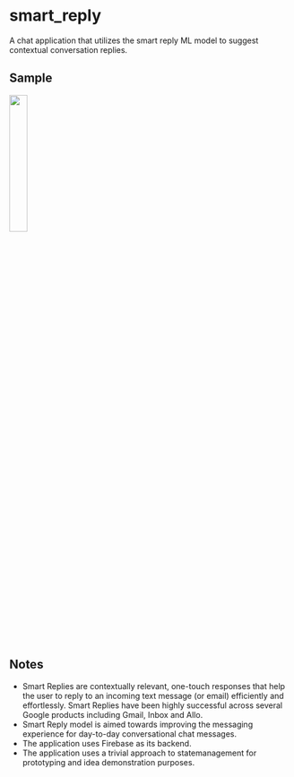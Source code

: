 # smart_reply

A chat application that utilizes the smart reply ML model to suggest contextual conversation replies.

## Sample
<img src="https://user-images.githubusercontent.com/36048466/168313054-e79e5b54-b9bb-4fd1-ad41-71b2ad572ad5.png" width=25% height="25%" />

## Notes
- Smart Replies are contextually relevant, one-touch responses that help the user to reply to an incoming text message (or email) efficiently and effortlessly. Smart Replies have been highly successful across several Google products including Gmail, Inbox and Allo.
- Smart Reply model is aimed towards improving the messaging experience for day-to-day conversational chat messages.
- The application uses Firebase as its backend.
- The application uses a trivial approach to statemanagement for prototyping and idea demonstration purposes.
